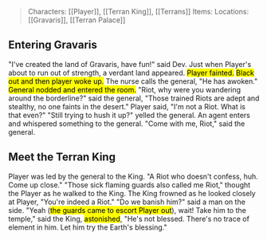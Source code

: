 > Characters: [[Player]], [[Terran King]], [[Terrans]]
> Items: 
> Locations: [[Gravaris]], [[Terran Palace]]

## Entering Gravaris
"I've created the land of Gravaris, have fun!" said Dev. Just when Player's about to run out of strength, a verdant land appeared. <mark class="hltr-blue">Player fainted.</mark> <mark class="hltr-purple">Black out and then player woke up.</mark> The nurse calls the general, "He has awoken." <mark class="hltr-blue">General nodded and entered the room.</mark> "Riot, why were you wandering around the borderline?" said the general, "Those trained Riots are adept and stealthy, no one faints in the desert." Player said, "I'm not a Riot. What is that even?" "Still trying to hush it up?" yelled the general. An agent enters and whispered something to the general. "Come with me, Riot," said the general.

## Meet the Terran King
Player was led by the general to the King. "A Riot who doesn't confess, huh. Come up close." "Those sick flaming guards also called me Riot," thought the Player as he walked to the King. The King frowned as he looked closely at Player, "You're indeed a Riot." "Do we banish him?" said a man on the side. "Yeah (<mark class="hltr-blue">the guards came to escort Player out</mark>), wait! Take him to the temple," said the King, <mark class="hltr-blue">astonished</mark>, "He's not blessed. There's no trace of element in him. Let him try the Earth's blessing."
